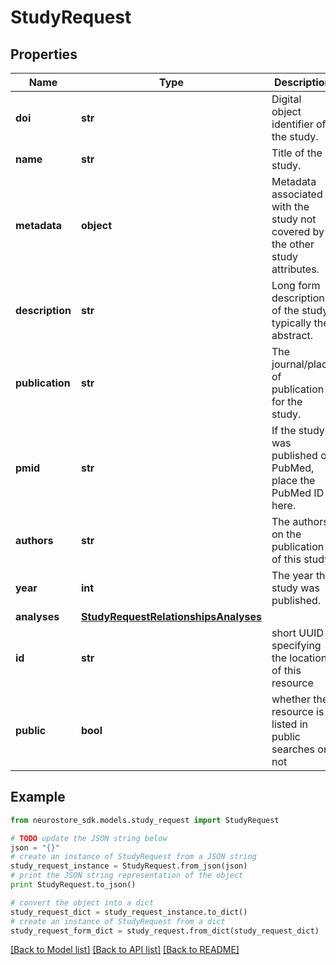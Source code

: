 # StudyRequest


## Properties
Name | Type | Description | Notes
------------ | ------------- | ------------- | -------------
**doi** | **str** | Digital object identifier of the study. | [optional] 
**name** | **str** | Title of the study. | [optional] 
**metadata** | **object** | Metadata associated with the study not covered by the other study attributes. | [optional] 
**description** | **str** | Long form description of the study, typically the abstract. | [optional] 
**publication** | **str** | The journal/place of publication for the study. | [optional] 
**pmid** | **str** | If the study was published on PubMed, place the PubMed ID here. | [optional] 
**authors** | **str** | The authors on the publication of this study. | [optional] 
**year** | **int** | The year this study was published. | [optional] 
**analyses** | [**StudyRequestRelationshipsAnalyses**](StudyRequestRelationshipsAnalyses.md) |  | [optional] 
**id** | **str** | short UUID specifying the location of this resource | [optional] 
**public** | **bool** | whether the resource is listed in public searches or not | [optional] [default to True]

## Example

```python
from neurostore_sdk.models.study_request import StudyRequest

# TODO update the JSON string below
json = "{}"
# create an instance of StudyRequest from a JSON string
study_request_instance = StudyRequest.from_json(json)
# print the JSON string representation of the object
print StudyRequest.to_json()

# convert the object into a dict
study_request_dict = study_request_instance.to_dict()
# create an instance of StudyRequest from a dict
study_request_form_dict = study_request.from_dict(study_request_dict)
```
[[Back to Model list]](../README.md#documentation-for-models) [[Back to API list]](../README.md#documentation-for-api-endpoints) [[Back to README]](../README.md)


